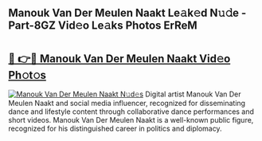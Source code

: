 ## Manouk Van Der Meulen Naakt Le𝚊k𝚎d N𝚞𝚍e - Part-8GZ Vid𝚎o Le𝚊ks Photos ErReM

# <h2><a href="http://fb07hr1.evod.top/?m=Manouk+Van+Der+Meulen+Naakt">🔗 👉🔴 Manouk Van Der Meulen Naakt Vid𝚎o Ph𝚘t𝚘s</a></h2>

[![Manouk Van Der Meulen Naakt N𝚞d𝚎s](https://i.imgur.com/8V9OHl7.gif)](http://fb07hr1.evod.top/?m=Manouk+Van+Der+Meulen+Naakt)
Digital artist Manouk Van Der Meulen Naakt and social media influencer, recognized for disseminating dance and lifestyle content through collaborative dance performances and short videos. Manouk Van Der Meulen Naakt is a well-known public figure, recognized for his distinguished career in politics and diplomacy. 
